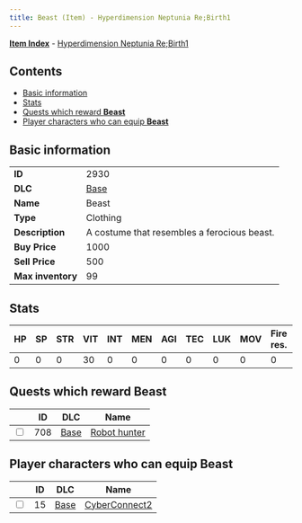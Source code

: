 ```yaml
---
title: Beast (Item) - Hyperdimension Neptunia Re;Birth1
---
```


[**Item Index**](/neptunia/rb1/item/index.html) - [Hyperdimension Neptunia Re;Birth1](/neptunia/rb1)

## Contents

- [Basic information](#basic-information)
- [Stats](#stats)
- [Quests which reward **Beast**](#quests-which-reward-beast)
- [Player characters who can equip **Beast**](#player-characters-who-can-equip-beast)
## Basic information

|   |   |
| -- | -- |
| **ID** | 2930 |
| **DLC** | [Base](/neptunia/rb1/dlc/1-base.html) |
| **Name** | Beast |
| **Type** | Clothing |
| **Description** | A costume that resembles a ferocious beast. |
| **Buy Price** | 1000 |
| **Sell Price** | 500 |
| **Max inventory** | 99 |


## Stats

| HP | SP | STR | VIT | INT | MEN | AGI | TEC | LUK | MOV | Fire res. | Ice res. | Wind res. | Lightning res. |
| -- | -- | --- | --- | --- | --- | --- | --- | --- | --- | --------- | -------- | --------- | -------------- |
| 0 | 0 | 0 | 30 | 0 | 0 | 0 | 0 | 0 | 0 | 0 | 0 | 0 | 0 |


## Quests which reward **Beast**

|    | ID | DLC | Name |
| -- | -- | --- | ---- |
| <input type="checkbox" id="rb1-quest-1-708" class="trackbox" /> | 708 | [Base](/neptunia/rb1/dlc/1-base.html) | [Robot hunter](/neptunia/rb1/quest/1-708-robot-hunter.html) |


## Player characters who can equip **Beast**

|    | ID | DLC | Name |
| -- | -- | --- | ---- |
| <input type="checkbox" id="rb1-player-1-15" class="trackbox" /> | 15 | [Base](/neptunia/rb1/dlc/1-base.html) | [CyberConnect2](/neptunia/rb1/player/1-15-cyberconnect2.html) |
